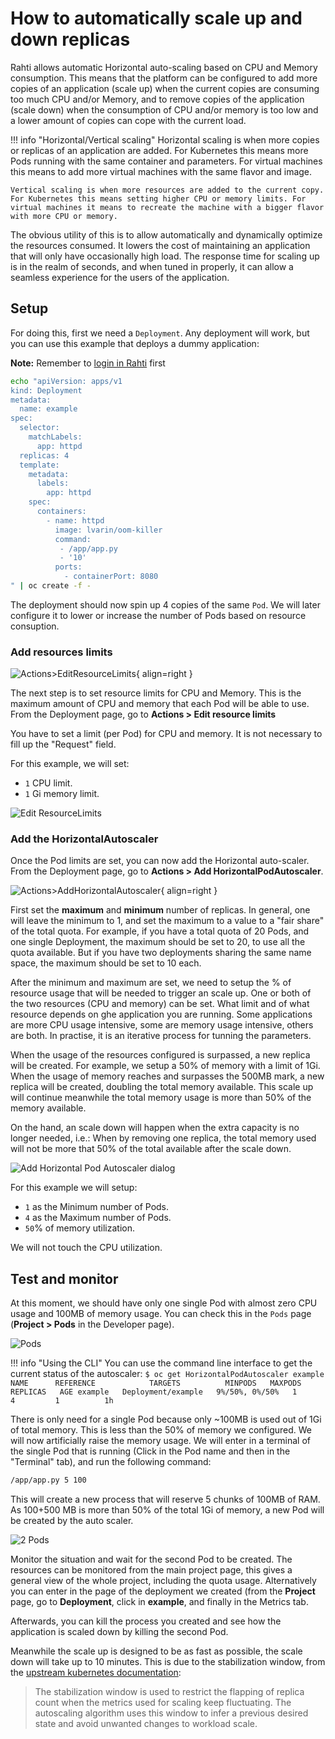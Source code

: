 # How to automatically scale up and down replicas

Rahti allows automatic Horizontal auto-scaling based on CPU and Memory consumption. This means that the platform can be configured to add more copies of an application (scale up) when the current copies are consuming too much CPU and/or Memory, and to remove copies of the application (scale down) when the consumption of CPU and/or memory is too low and a lower amount of copies can cope with the current load. 

!!! info "Horizontal/Vertical scaling"
    Horizontal scaling is when more copies or replicas of an application are added. For Kubernetes this means more Pods running with the same container and parameters. For virtual machines this means to add more virtual machines with the same flavor and image.

    Vertical scaling is when more resources are added to the current copy. For Kubernetes this means setting higher CPU or memory limits. For virtual machines it means to recreate the machine with a bigger flavor with more CPU or memory.

The obvious utility of this is to allow automatically and dynamically optimize the resources consumed. It lowers the cost of maintaining an application that will only have occasionally high load. The response time for scaling up is in the realm of seconds, and when tuned in properly, it can allow a seamless experience for the users of the application. 

## Setup

For doing this, first we need a `Deployment`. Any deployment will work, but you can use this example that deploys a dummy application: 

**Note:** Remember to [login in Rahti](../../usage/cli/#how-to-login-with-oc) first

```sh
echo "apiVersion: apps/v1
kind: Deployment
metadata:
  name: example
spec:
  selector:
    matchLabels:
      app: httpd
  replicas: 4
  template:
    metadata:
      labels:
        app: httpd
    spec:
      containers:
        - name: httpd
          image: lvarin/oom-killer
          command:
           - /app/app.py
           - '10'
          ports:
            - containerPort: 8080
" | oc create -f -
```

The deployment should now spin up 4 copies of the same `Pod`. We will later configure it to lower or increase the number of Pods based on resource consuption.

### Add resources limits

![Actions>EditResourceLimits](img/editResourceLimits.png){ align=right }

The next step is to set resource limits for CPU and Memory. This is the maximum amount of CPU and memory that each Pod will be able to use. From the Deployment page, go to **Actions > Edit resource limits**

You have to set a limit (per Pod) for CPU and memory. It is not necessary to fill up the "Request" field.


For this example, we will set:

* `1` CPU limit.
* `1` Gi memory limit.

![Edit ResourceLimits](img/editResourceLimitsDialog.png)

### Add the HorizontalAutoscaler

Once the Pod limits are set, you can now add the Horizontal auto-scaler. From the Deployment page, go to **Actions > Add HorizontalPodAutoscaler**.

![Actions>AddHorizontalAutoscaler](img/addHorizontalAutoscaler.png){ align=right }

First set the **maximum** and **minimum** number of replicas. In general, one will leave the minimum to 1, and set the maximum to a value to a "fair share" of the total quota. For example, if you have a total quota of 20 Pods, and one single Deployment, the maximum should be set to 20, to use all the quota available. But if you have two deployments sharing the same name space, the maximum should be set to 10 each.

After the minimum and maximum are set, we need to setup the % of resource usage that will be needed to trigger an scale up. One or both of the two resources (CPU and memory) can be set. What limit and of what resource depends on ghe application you are running. Some applications are more CPU usage intensive, some are memory usage intensive, others are both. In practise, it is an iterative process for tunning the parameters. 

When the usage of the resources configured is surpassed, a new replica will be created. For example, we setup a 50% of memory with a limit of 1Gi. When the usage of memory reaches and surpasses the 500MB mark, a new replica will be created, doubling the total memory available. This scale up will continue meanwhile the total memory usage is more than 50% of the memory available.

On the hand, an scale down will happen when the extra capacity is no longer needed, i.e.: When by removing one replica, the total memory used will not be more that 50% of the total available after the scale down.

![Add Horizontal Pod Autoscaler dialog](img/addHorizontalPodAutoscalerDialog.png)

For this example we will setup:

* `1` as the Minimum number of Pods.
* `4` as the Maximum number of Pods.
* `50`% of memory utilization.

We will not touch the CPU utilization. 

## Test and monitor

At this moment, we should have only one single Pod with almost zero CPU usage and 100MB of memory usage. You can check this in the `Pods` page (**Project > Pods** in the Developer page).

![Pods](img/podsAutoscaler.png)

!!! info "Using the CLI"
    You can use the command line interface to get the current status of the autoscaler:
    ```
    $ oc get HorizontalPodAutoscaler example   
    NAME      REFERENCE            TARGETS          MINPODS   MAXPODS   REPLICAS   AGE
    example   Deployment/example   9%/50%, 0%/50%   1         4         1          1h
    ```

There is only need for a single Pod because only ~100MB is used out of 1Gi of total memory. This is less than the 50% of memory we configured. We will now artificially raise the memory usage. We will enter in a terminal of the single Pod that is running (Click in the Pod name and then in the "Terminal" tab), and run the following command:

```sh
/app/app.py 5 100
```

This will create a new process that will reserve 5 chunks of 100MB of RAM. As 100+500 MB is more than 50% of the total 1Gi of memory, a new Pod will be created by the auto scaler. 

![2 Pods](img/pods2Autoscaler.png)

Monitor the situation and wait for the second Pod to be created. The resources can be monitored from the main project page, this gives a general view of the whole project, including the quota usage. Alternatively you can enter in the page of the deployment we created (from the **Project** page, go to **Deployment**, click in **example**, and finally in the Metrics tab. 

Afterwards, you can kill the process you created and see how the application is scaled down by killing the second Pod.

Meanwhile the scale up is designed to be as fast as possible, the scale down will take up to 10 minutes. This is due to the stabilization window, from the [upstream kubernetes documentation](https://kubernetes.io/docs/tasks/run-application/horizontal-pod-autoscale/#stabilization-wind):

> The stabilization window is used to restrict the flapping of replica count when the metrics used for scaling keep fluctuating. The autoscaling algorithm uses this window to infer a previous desired state and avoid unwanted changes to workload scale.

